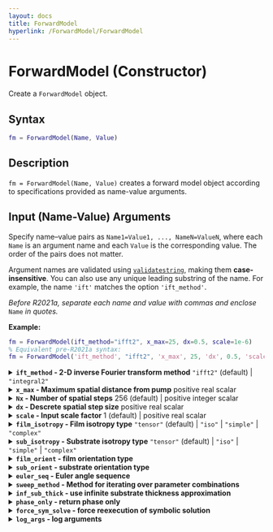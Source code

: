 ```yaml
---
layout: docs
title: ForwardModel
hyperlink: /ForwardModel/ForwardModel
---
```


# ForwardModel (Constructor)
Create a `ForwardModel` object.

## Syntax
```matlab
fm = ForwardModel(Name, Value)
```

## Description

`fm = ForwardModel(Name, Value)` creates a forward model object according to specifications provided as name-value arguments.

## Input (Name-Value) Arguments

Specify name–value pairs as `Name1=Value1, ..., NameN=ValueN`, where each `Name` is an argument name and each `Value` is the corresponding value. The order of the pairs does not matter.  

Argument names are validated using [`validatestring`](https://www.mathworks.com/help/matlab/ref/validatestring.html), making them **case-insensitive**. You can also use any unique leading substring of the name. For example, the name `'ift'` matches the option `'ift_method'`.

*Before R2021a, separate each name and value with commas and enclose* `Name` *in quotes.*  

**Example:**  
```matlab
fm = ForwardModel(ift_method="ifft2", x_max=25, dx=0.5, scale=1e-6)
% Equivalent pre-R2021a syntax:
fm = ForwardModel('ift_method', "ifft2", 'x_max', 25, 'dx', 0.5, 'scale', 1e-6)
```

<details class="custom-details">
    <summary>
        <span class="summary-text">
            <b><code>ift_method</code> - 2-D inverse Fourier transform method</b>
            <span class="subline"><code>"ifft2"</code> (default) | <code>"integral2"</code></span>
        </span>
    </summary>
    <div>
        <p>
            2-D inverse Fourier transform method. When possible, the
            <a href="https://www.mathworks.com/help/matlab/ref/ifft2.html"><code>ifft2</code></a>
            method should be used for its computational efficiency.
            However, if greater accuracy is needed, the
            <a href="https://www.mathworks.com/help/matlab/ref/integral2.html"><code>integral2</code></a>
            method may be used instead.
        </p>
        <p>
            When <code>ift_method = "ifft2"</code>, either
            <code>x_max</code> or <code>dx</code> must be provided.
            <code>Nx</code> has a default value, but <code>x_max</code>
            and <code>dx</code> do not. At least two of the three
            (<code>x_max</code>, <code>Nx</code>, <code>dx</code>)
            must be known to compute the third.
        </p>
        <p>
            Input value is validated using
            <a href="https://www.mathworks.com/help/matlab/ref/validatestring.html"><code>validatestring</code></a>.
        </p>
        <p>
            <b>Data Types:</b> <code>char</code> | <code>string</code>
        </p>
    </div>
</details>

<details class="custom-details">
    <summary>
        <span class="summary-text">
            <b><code>x_max</code> - Maximum spatial distance from pump</b>
            <span class="subline">positive real scalar</span>
        </span>
    </summary>
    <div>
        <p>
            Maximum spatial distance from the pump in the x- and y-directions used in the 2-D inverse fast Fourier transform
            (<a href="https://www.mathworks.com/help/matlab/ref/ifft2.html"><code>ifft2</code></a>).
            When specified, the spatial domain for both <code>x_probe</code>
            and <code>y_probe</code> will be <code>[-x_max, x_max]</code>
            if <code>dx</code> is also specified or if <code>Nx</code> is odd;
            otherwise (<code>Nx</code> is even), the domain will be <code>[-x_max, x_max - dx]</code>.
        </p>
        <p>
            The value of <code>x_max</code> is ignored when <code>ift_method = "integral2"</code>.
        </p>
        <p>
            <b>Data Types:</b> <code>double</code> | <code>single</code>
        </p>
    </div>
</details>

<details class="custom-details">
    <summary>
        <span class="summary-text">
            <b><code>Nx</code> - Number of spatial steps</b>
            <span class="subline"> 256 (default) | positive integer scalar</span>
        </span>
    </summary>
    <div>
        <p>
            Number of descrete spatial points to use in the
            <a href="https://www.mathworks.com/help/matlab/ref/ifft2.html"><code>ifft2</code></a>
            transform. I.e., signal length.
        </p>
        <p>
            When possible, the value of <code>Nx</code> should only have small prime factors as this results in significantly faster execution of the
            <a href="https://www.mathworks.com/help/matlab/ref/ifft2.html"><code>ifft2</code></a>
            transform.
        </p>
        <p>
            The value of <code>Nx</code> is ignored when <code>ift_method = "integral2"</code> or if all three <code>x_max</code>, <code>Nx</code>, and <code>dx</code> are specified.
        </p>
        <p>
            <b>Data Types:</b> <code>double</code> | <code>single</code> | <code>int8</code> | <code>int16</code> | <code>int32</code> | <code>uint8</code> | <code>uint16</code> | <code>uint32</code>
        </p>
    </div>
</details>

<details class="custom-details">
    <summary>
        <span class="summary-text">
            <b><code>dx</code> - Descrete spatial step size</b>
            <span class="subline"> positive real scalar</span>
        </span>
    </summary>
    <div>
        <p>
            Descrete spatial step size. I.e., sampling period.
        </p>
        <p>
            The value of <code>dx</code> is ignored when <code>ift_method = "integral2"</code>.
        </p>
        <p>
            <b>Data Types:</b> <code>double</code> | <code>single</code>
        </p>
    </div>
</details>

<details class="custom-details">
    <summary>
        <span class="summary-text">
            <b><code>scale</code> - Input scale factor</b>
            <span class="subline"> 1 (default) | positive real scalar</span>
        </span>
    </summary>
    <div>
        <p>
            The input scale factor defines the units of certain forward model inputs by scaling their base SI units as follows:
        </p>
        <ul>
            <li>\(\left[ h_f \right] = \left[ h_s \right] = \left[ s_x \right] = \left[ s_y \right] = \left[ x_\mathrm{probe} \right] = \mathrm{scale} \cdot \mathrm{m}\)</li>
            <li>\(\left[ \alpha_f \right] = \left[ \alpha_s \right] = \left[ u \right] = \left[ v \right] = \left[\frac{1}{ x_\mathrm{probe}} \right] = \frac{1}{\mathrm{scale} \cdot \mathrm{m}}\)</li>
            <li>\(\left[C_f\right] = \left[C_s\right] = \frac{\mathrm{W}}{\mathrm{scale} \cdot \mathrm{m}^3 \cdot \mathrm{K}}\)</li>
            <li>\(\left[ P \right] = \left[ \mathrm{scale} \cdot \mathrm{W} \right]\)</li>
            <li>\(\left[ f_0 \right] = \left[\frac{\mathrm{Hz}}{\mathrm{scale}} \right]\)</li>
        </ul>
        <p>
            <b>Example:</b> If <code>scale = 1e-6</code> forward model inputs are considered to be in the following units:
        </p>
        <ul>
            <li>\(\left[ h_f \right] = \left[ h_s \right] = \left[ s_x \right] = \left[ s_y \right] = \left[ x_\mathrm{probe} \right] = \mathrm{scale} \cdot \mathrm{m} = 10^{-6} \cdot \mathrm{m} = \mathrm{\upmu m}\)</li>
            <li>\(\left[ \alpha_f \right] = \left[ \alpha_s \right] = \left[ u \right] = \left[ v \right] = \left[\frac{1}{ x_\mathrm{probe}} \right] = \frac{1}{\mathrm{scale} \cdot \mathrm{m}} = \frac{1}{10^{-6} \cdot \mathrm{m}} = \frac{1}{\mathrm{\upmu m}}\)</li>
            <li>\(\left[C_f\right] = \left[C_s\right] = \frac{\mathrm{W}}{\mathrm{scale} \cdot \mathrm{m}^3 \cdot \mathrm{K}} = \frac{\mathrm{W}}{10^{-6} \cdot \mathrm{m}^3 \cdot \mathrm{K}} = \frac{\mathrm{W}}{\mathrm{cm}^3 \cdot \mathrm{K}}\)</li>
            <li>\(\left[ P \right] = \left[ \mathrm{scale} \cdot \mathrm{W} \right] = \left[ 10^{-6} \cdot \mathrm{W} \right] = \left[ \mathrm{\upmu W} \right]\)</li>
            <li>\(\left[ f_0 \right] = \left[\frac{\mathrm{Hz}}{\mathrm{scale}} \right] = \left[\frac{\mathrm{Hz}}{10^{-6}} \right] = \left[ 10^6 \cdot \mathrm{Hz} \right] = \left[ \mathrm{MHz} \right]\)</li>
        </ul>
        <p>
            <b>Data Types:</b> <code>double</code> | <code>single</code>
        </p>
    </div>
</details>

<details class="custom-details">
    <summary>
        <span class="summary-text">
            <b><code>film_isotropy</code> - Film isotropy type</b>
            <span class="subline"><code>"tensor"</code> (default) | <code>"iso"</code> | <code>"simple"</code> | <code>"complex"</code></span>
        </span>
    </summary>
    <div>
        <p>
            Film isotropy type specifies the isotropy level of the film.
        </p>
        <ul>
            <li><code>"iso"</code>: For scalar thermal conductivity <code>kf</code></li>
            <li><code>"simple"</code>: For 2 principal thermal conductivities along a specified axis <code>kf∥</code> and perpendicular to that axis <code>kf⊥</code></li>
            <li><code>"complex"</code>: For 3 principal thermal conductivities sorted in descending order <code>kfp1</code>, <code>kfp2</code>, <code>kfp3</code></li>
            <li><code>"tensor"</code>: For 6 element thermal conductivity tensor <code>kf11</code>, <code>kf12</code>, <code>kf13</code>, <code>kf22</code>, <code>kf23</code>, <code>kf33</code></li>
        </ul>
        <p>
            Input value is validated using
            <a href="https://www.mathworks.com/help/matlab/ref/validatestring.html"><code>validatestring</code></a>.
        </p>
        <p>
            <b>Data Types:</b> <code>char</code> | <code>string</code>
        </p>
    </div>
</details>

<details class="custom-details">
    <summary>
        <span class="summary-text">
            <b><code>sub_isotropy</code> - Substrate isotropy type</b>
            <span class="subline">
                <code>"tensor"</code> (default) | <code>"iso"</code> | <code>"simple"</code> | <code>"complex"</code>
            </span>
        </span>
    </summary>
    <div>
        <p>
            Substrate isotropy type specifies the isotropy level of the film.
        </p>
        <ul>
            <li><code>"iso"</code>: For scalar thermal conductivity <code>ks</code></li>
            <li><code>"simple"</code>: For 2 principal thermal conductivities along a specified axis <code>ks∥</code> and perpendicular to that axis <code>ks⊥</code></li>
            <li><code>"complex"</code>: For 3 principal thermal conductivities sorted in descending order <code>ksp1</code>, <code>ksp2</code>, <code>ksp3</code></li>
            <li><code>"tensor"</code>: For 6 element thermal conductivity tensor <code>ks11</code>, <code>ks12</code>, <code>ks13</code>, <code>ks22</code>, <code>ks23</code>, <code>kf33</code></li>
        </ul>
        <p>
            Input value is validated using
            <a href="https://www.mathworks.com/help/matlab/ref/validatestring.html"><code>validatestring</code></a>.
        </p>
        <p>
            <b>Data Types:</b> <code>char</code> | <code>string</code>
        </p>
    </div>
</details>

<details class="custom-details">
  <summary><b>
    <code>film_orient</code> - film orientation type
  </b></summary>

  <br>

  Film orientation type specifies how the principal axes orientations of the film are represented.
  Required when `film_isotropy` equals either `'simple'` or `'complex'`.
  
  **Value Options:**
  * `'azpol'`: For representing the `kf∥` axis as azimuthal `θf1` and polar `θf2` angles. Use only when `film_isotropy = 'simple'`.
  * `'uvect'`: For representing the `kf∥` axis as a unit vector `vf1`, `vf2`, `vf3`. Use only when `film_isotropy = 'simple'`.
  * `'euler'`: For representing the orientation of the principal axes as Euler angles `θf1`, `θf2`, `θf3`.
  * `'uquat'`: For representing the orientation of the principal axes as a unit quaternion `qf1`, `qf2`, `qf3`, `qf4`.
  * `'rotmat'`: For representing the orientation of the principal axes as a rotation matrix `Rf11`,`Rf21`,`Rf31`,`Rf12`,`Rf22`,`Rf32`,`Rf13`,`Rf23`,`Rf33`.
    
  **Data Types:** `string` | `char`

  <br>
  
</details>

<details class="custom-details">
  <summary><b>
    <code>sub_orient</code> - substrate orientation type
  </b></summary>

  <br>

  Substrate orientation type specifies how the principal axes orientations of the substrate are represented.
  Required when `sub_isotropy` equals either `'simple'` or `'complex'`.
  
  **Value Options:**
  * `'azpol'`: For representing the `ks∥` axis as azimuthal `θs1` and polar `θs2` angles. Use only when `sub_isotropy = 'simple'`.
  * `'uvect'`: For representing the `ks∥` axis as a unit vector `vs1`, `vs2`, `vs3`. Use only when `sub_isotropy = 'simple'`.
  * `'euler'`: For representing the orientation of the principal axes as Euler angles `θs1`, `θs2`, `θs3`.
  * `'uquat'`: For representing the orientation of the principal axes as unit quaternions `qs1`, `qs2`, `qs3`, `qs4`.
  * `'rotmat'`: For representing the orientation of the principal axes as a rotation matrix `Rs11`,`Rs21`,`Rs31`,`Rs12`,`Rs22`,`Rs32`,`Rs13`,`Rs23`,`Rs33`.
    
  **Data Types:** `string` | `char`

  <br>
  
</details>

<details class="custom-details">
  <summary><b>
    <code>euler_seq</code> - Euler angle sequence
  </b></summary>

  <br>

  Euler angle sequence specified as three axes.  
  I.e., computes the rotation matrix as `R = Ri(θ1) * Rj(θ2) * Rk(θ3)`, where `i`, `j`, `k` are the 1st, 2nd, and 3rd characters of the input character array, and:
  ```
  Rx(θ) = [   1        0        0
              0      cos(θ)  -sin(θ)
              0      sin(θ)   cos(θ) ]

  Ry(θ) = [ cos(θ)     0      sin(θ)
              0        1        0
           -sin(θ)     0      cos(θ) ]

  Rz(θ) = [ cos(θ)  -sin(θ)     0
            sin(θ)   cos(θ)     0
              0        0        1    ]
  ```
  Only referenced when either `film_orient` or `sub_orient` is set to `'euler'`.
  
  **Value Options:** `'ZYZ'` (default) | `'ZXZ'` | `'ZYX'` | `'ZXY'` | `'YXY'` | `'YZY'` | `'YXZ'` | `'YZX'` | `'XYX'` | `'XZX'` | `'XYZ'` | `'XZY'` |
    
  **Data Types:** `char` | `string`

  <br>
  
</details>

<details class="custom-details">
  <summary><b>
    <code>sweep_method</code> - Method for iterating over parameter combinations
  </b></summary>

  <br>

  Specifies how the forward model iterates over all combinations of
input parameter sets `M_train`, `O`, `f0`, `x_probe` when computing the
4-D output array `G(i,j,k,l) = fm.solve(M_train(i,:), O(j,:), chi, f0(k,:), x_probe(l,:))`. This choice affects both memory usage
and performance.

  **Value Options:**
  * "broadcast" (default) – Uses singleton expansion to apply
  `fm.solve(...)` over multi-dimensional parameter arrays without
  explicitly forming full grids in memory. Saves memory, but may be
  slower in some cases.
  * "ndgrid" – Expands all parameter arrays to full $$N_\mathrm{train} \times N_\mathrm{pump} \times N_f \times N_\mathrm{prope}$$ grids
  using [`ndgrid`](https://www.mathworks.com/help/matlab/ref/ndgrid.html). Fast for vectorized operations but uses the most
  memory.
  * "loop" – Iterates explicitly over all parameter combinations in
  nested `for` loops. Uses minimal memory but is typically the slowest
  method.
    
  **Data Types:** `string` | `char`

  <br>
  
</details>

<details class="custom-details">
  <summary><b>
    <code>inf_sub_thick</code> - use infinite substrate thickness approximation
  </b></summary>

  <br>

  When set to `true`, approximates the thickness of the substrate as infinite in the z-direction, which is more numerically stable than using a finite substrate thickness.
  
  **Value Options:** 1 (default) | 0
    
  **Data Types:** `logical`

  <br>
  
</details>

<details class="custom-details">
  <summary><b>
    <code>phase_only</code> - return phase only
  </b></summary>

  <br>

  When set to `true`, tells the solver that the user is only interested in phase; not amplitude nor DC temperature change.
  
  **Value Options:** 0 (default) | 1
    
  **Data Types:** `logical`

  <br>
  
</details>

<details class="custom-details">
  <summary><b>
    <code>force_sym_solve</code> - force reexecution of symbolic solution
  </b></summary>

  <br>

  When set to `true`, forces the reexecution of the symbolic solutions even if the files already exist.

  **Value Options:** 0 (default) | 1
    
  **Data Types:** `logical`

  <br>
  
</details>

<details class="custom-details">
  <summary><b>
    <code>log_args</code> - log arguments
  </b></summary>

  <br>

  When set to `true`, the solver expects the natural log of thermal conductivity, volumetric heat capacity, optical absorption coefficient, z-direction thickness, pump laser deviation, and power as inputs.

  **Value Options:** 0 (default) | 1
    
  **Data Types:** `logical`

  <br>
  
</details>
